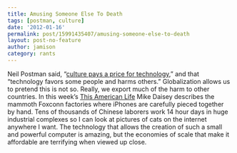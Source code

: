 ```yaml
---
title: Amusing Someone Else To Death
tags: [postman, culture]
date: '2012-01-16'
permalink: post/15991435407/amusing-someone-else-to-death
layout: post-no-feature
author: jamison
category: rants
---
```


Neil Postman said, “[culture pays a price for
technology](http://www.mat.upm.es/~jcm/neil-postman--five-things.html "Neil Postman"),”
and that “technology favors some people and harms others.” Globalization
allows us to pretend this is not so. Really, we export much of the harm
to other countries. In this week’s [This American
Life](http://www.thisamericanlife.org/radio-archives/episode/454/mr-daisey-and-the-apple-factory "Mr Daisey and the Apple Factory") Mike
Daisey describes the mammoth Foxconn factories where iPhones are
carefully pieced together by hand. Tens of thousands of Chinese laborers
work 14 hour days in huge industrial complexes so I can look at pictures
of cats on the internet anywhere I want. The technology that allows the
creation of such a small and powerful computer is amazing, but the
economies of scale that make it affordable are terrifying when viewed up
close.

